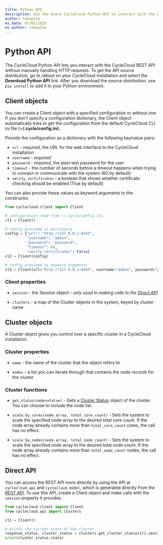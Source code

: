 ```yaml
---
title: Python API
description: Use the Azure CycleCloud Python API to interact with the CycleCloud REST API without having to perform HTTP requests manually.
author: rokeptne
ms.date: 07/01/2025
ms.author: rokeptne
---
```


# Python API

The CycleCloud Python API lets you interact with the CycleCloud REST API without manually handling HTTP requests. To get the API source distribution, go to */about* on your CycleCloud installation and select the **Download Python API** link. After you download the source distribution, use `pip install` to add it to your Python environment.

## Client objects

You can create a Client object with a specified configuration or without one. If you don't specify a configuration dictionary, the Client object automatically tries to get the configuration from the default CycleCloud CLI ini file (**~/.cycle/config.ini**).

Provide the configuration as a dictionary with the following key/value pairs:

  - `url` - *required*, the URL for the web interface to the CycleCloud installation
  - `username` - *required*
  - `password` - *required*, the plain text password for the user
  - `timeout` - the number of seconds before a timeout happens when trying to connect or communicate with the system (60 by default)
  - `verify_certificates` - a boolean that shows whether certificate checking should be enabled (True by default)

You can also provide these values as keyword arguments to the constructor.
```python
from cyclecloud.client import Client

# configuration read from ~/.cycle/config.ini
cl1 = Client() 

# config provided as dictionary
config = {"url": "http://127.0.0.1:8443",
          "username": "admin",
          "password": "password",
          "timeout": 60,
          "verify_certificates": False}
cl2 = Client(config)

# config provided as keyword arguments
cl3 = Client(url="http://127.0.0.1:8443", username="admin", password="password")
```

### Client properties

  - `session` - the Session object *- only used in making calls to the [Direct API](#direct-api)*

  - `clusters` - a map of the Cluster objects in the system, keyed by cluster name

## Cluster objects

A Cluster object gives you control over a specific cluster in a CycleCloud installation.

### Cluster properties

  - `name` - the name of the cluster that the object refers to

  - `nodes` - a list you can iterate through that contains the node records for the cluster

### Cluster functions

  - `get_status(nodes=False)` - Gets a [Cluster Status](api.md#clusterstatus) object of the cluster. You can choose to include the node list.

  - `scale_by_cores(node_array, total_core_count)` - Sets the system to scale the specified node array to the desired total core count. If the node array already contains more than `total_core_count` cores, the call has no effect.

  - `scale_by_nodes(node_array, total_node_count)` - Sets the system to scale the specified node array to the desired total node count. If the node array already contains more than `total_node_count` nodes, the call has no effect.

## Direct API

You can access the REST API more directly by using the API at `cyclecloud.api` and `cyclecloud.model`, which is generated directly from the [REST API](api.md). To use this API, create a Client object and make calls with the `session` property it provides.

```python
from cyclecloud.client import Client
from cyclecloud.api import clusters

cl1 = Client()

# prints the current state of the cluster
response_status, cluster_status = clusters.get_cluster_status(cl1.session, "test-cluster-1", nodes=False)
print(cluster_status.state)
```
